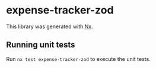 # expense-tracker-zod

This library was generated with [Nx](https://nx.dev).

## Running unit tests

Run `nx test expense-tracker-zod` to execute the unit tests.

